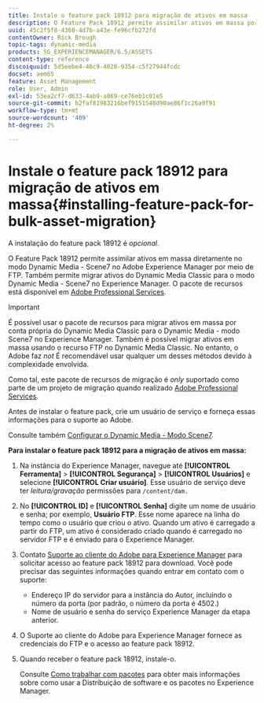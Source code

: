 ```yaml
---
title: Instale o feature pack 18912 para migração de ativos em massa
description: O Feature Pack 18912 permite assimilar ativos em massa por FTP ou migrar ativos do Dynamic Media Classic para o Dynamic Media no Adobe Experience Manager. Este pacote de recursos opcional está disponível no suporte ao Adobe.
uuid: 45c2f5f8-4368-4d7b-a43e-fe96cfb272fd
contentOwner: Rick Brough
topic-tags: dynamic-media
products: SG_EXPERIENCEMANAGER/6.5/ASSETS
content-type: reference
discoiquuid: 5d5eebe4-46c9-4028-9354-c5f27944fcdc
docset: aem65
feature: Asset Management
role: User, Admin
exl-id: 53ea2cf7-d633-4ab9-a869-ce76eb1c01e5
source-git-commit: b2faf81983216bef9151548d90ae86f1c26a9f91
workflow-type: tm+mt
source-wordcount: '409'
ht-degree: 2%

---
```


# Instale o feature pack 18912 para migração de ativos em massa{#installing-feature-pack-for-bulk-asset-migration}

A instalação do feature pack 18912 é *opcional*.

O Feature Pack 18912 permite assimilar ativos em massa diretamente no modo Dynamic Media - Scene7 no Adobe Experience Manager por meio de FTP. Também permite migrar ativos do Dynamic Media Classic para o modo Dynamic Media - Scene7 no Experience Manager. O pacote de recursos está disponível em [Adobe Professional Services](https://business.adobe.com/customers/consulting-services/main.html).

>[!IMPORTANT]
>
>É possível usar o pacote de recursos para migrar ativos em massa por conta própria do Dynamic Media Classic para o Dynamic Media - modo Scene7 no Experience Manager. Também é possível migrar ativos em massa usando o recurso FTP no Dynamic Media Classic. No entanto, o Adobe faz *not* É recomendável usar qualquer um desses métodos devido à complexidade envolvida.
>
>Como tal, este pacote de recursos de migração é *only* suportado como parte de um projeto de migração quando realizado [Adobe Professional Services](https://business.adobe.com/customers/consulting-services/main.html).

Antes de instalar o feature pack, crie um usuário de serviço e forneça essas informações para o suporte ao Adobe.

Consulte também [Configurar o Dynamic Media - Modo Scene7](/help/assets/config-dms7.md).

**Para instalar o feature pack 18912 para a migração de ativos em massa:**

1. Na instância do Experience Manager, navegue até **[!UICONTROL Ferramenta]** > **[!UICONTROL Segurança]** > **[!UICONTROL Usuários]** e selecione **[!UICONTROL Criar usuário]**. Esse usuário de serviço deve ter *leitura/gravação* permissões para `/content/dam.`
1. No **[!UICONTROL ID]** e **[!UICONTROL Senha]** digite um nome de usuário e senha; por exemplo, **Usuário FTP**. Esse nome aparece na linha do tempo como o usuário que criou o ativo. Quando um ativo é carregado a partir do FTP, um ativo é considerado criado quando é carregado no servidor FTP e é enviado para o Experience Manager.
1. Contato [Suporte ao cliente do Adobe para Experience Manager](https://experienceleague.adobe.com/?support-solution=General&amp;lang=pt-BR#support) para solicitar acesso ao feature pack 18912 para download. Você pode precisar das seguintes informações quando entrar em contato com o suporte:

   * Endereço IP do servidor para a instância do Autor, incluindo o número da porta (por padrão, o número da porta é 4502.)
   * Nome de usuário e senha do serviço Experience Manager da etapa anterior.

1. O Suporte ao cliente do Adobe para Experience Manager fornece as credenciais do FTP e o acesso ao feature pack 18912.
1. Quando receber o feature pack 18912, instale-o.

   Consulte [Como trabalhar com pacotes](/help/sites-administering/package-manager.md) para obter mais informações sobre como usar a Distribuição de software e os pacotes no Experience Manager.
